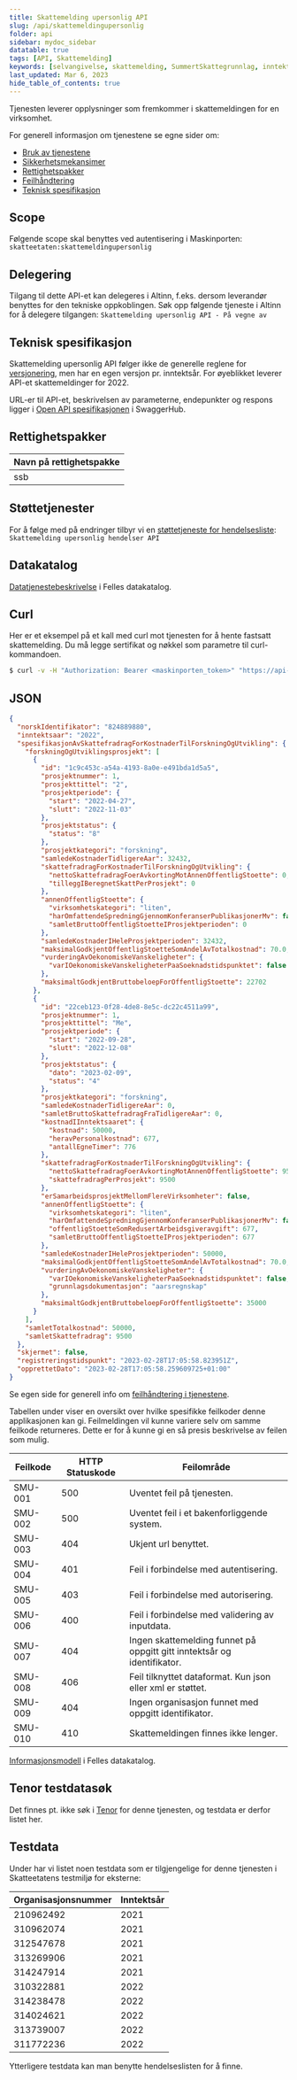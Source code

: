 ```yaml
---
title: Skattemelding upersonlig API
slug: /api/skattemeldingupersonlig
folder: api
sidebar: mydoc_sidebar
datatable: true
tags: [API, Skattemelding]
keywords: [selvangivelse, skattemelding, SummertSkattegrunnlag, inntekt, formue]
last_updated: Mar 6, 2023
hide_table_of_contents: true
---
```

<summary>Tjenesten leverer opplysninger som fremkommer i skattemeldingen for en virksomhet.</summary>

<Tabs underline={true}>
<TabItem headerText="Om tjenesten" itemKey="itemKey-1" default>

For generell informasjon om tjenestene se egne sider om:
* [Bruk av tjenestene](../om/bruk.md)
* [Sikkerhetsmekansimer](../om/sikkerhet.md)
* [Rettighetspakker](../om/rettighetspakker.md)
* [Feilhåndtering](../om/feil.md)
* [Teknisk spesifikasjon](../om/tekniskspesifikasjon.md)

## Scope
Følgende scope skal benyttes ved autentisering i Maskinporten: `skatteetaten:skattemeldingupersonlig`

## Delegering
Tilgang til dette API-et kan delegeres i Altinn, f.eks. dersom leverandør benyttes for den tekniske oppkoblingen. Søk opp følgende tjeneste i Altinn for å delegere tilgangen: `Skattemelding upersonlig API - På vegne av`

## Teknisk spesifikasjon
Skattemelding upersonlig API følger ikke de generelle reglene for [versjonering](../om/versjoner.md), men har en egen versjon pr. inntektsår. For øyeblikket leverer API-et skattemeldinger for 2022.
  
URL-er til API-et, beskrivelsen av parameterne, endepunkter og respons ligger i [Open API spesifikasjonen](https://app.swaggerhub.com/apis/skatteetaten/skattemelding-upersonlig-api) i SwaggerHub.

## Rettighetspakker
  
| Navn på rettighetspakke |	
|---|
| ssb |
  
## Støttetjenester
For å følge med på endringer tilbyr vi en [støttetjeneste for hendelsesliste](./hendelser.md): `Skattemelding upersonlig hendelser API`

## Datakatalog
[Datatjenestebeskrivelse](https://data.norge.no/dataservices/04d29ccb-2bd2-3512-9f0d-138ff342f360) i Felles datakatalog.

</TabItem>
<TabItem headerText="Eksempler" itemKey="itemKey-2"> 

## Curl

Her er et eksempel på et kall med curl mot tjenesten for å hente fastsatt skattemelding. Du må legge sertifikat og nøkkel som parametre til curl-kommandoen.

```bash
$ curl -v -H "Authorization: Bearer <maskinporten_token>" "https://api-test.sits.no/api/formueinntekt/skattemeldingupersonlig/v2/fastsatt/ssb/2022/210962492"
```

## JSON

```json
{
  "norskIdentifikator": "824889880",
  "inntektsaar": "2022",
  "spesifikasjonAvSkattefradragForKostnaderTilForskningOgUtvikling": {
    "forskningOgUtviklingsprosjekt": [
      {
        "id": "1c9c453c-a54a-4193-8a0e-e491bda1d5a5",
        "prosjektnummer": 1,
        "prosjekttittel": "2",
        "prosjektperiode": {
          "start": "2022-04-27",
          "slutt": "2022-11-03"
        },
        "prosjektstatus": {
          "status": "8"
        },
        "prosjektkategori": "forskning",
        "samledeKostnaderTidligereAar": 32432,
        "skattefradragForKostnaderTilForskningOgUtvikling": {
          "nettoSkattefradragFoerAvkortingMotAnnenOffentligStoette": 0,
          "tilleggIBeregnetSkattPerProsjekt": 0
        },
        "annenOffentligStoette": {
          "virksomhetskategori": "liten",
          "harOmfattendeSpredningGjennomKonferanserPublikasjonerMv": false,
          "samletBruttoOffentligStoetteIProsjektperioden": 0
        },
        "samledeKostnaderIHeleProsjektperioden": 32432,
        "maksimalGodkjentOffentligStoetteSomAndelAvTotalkostnad": 70.0,
        "vurderingAvOekonomiskeVanskeligheter": {
          "varIOekonomiskeVanskeligheterPaaSoeknadstidspunktet": false
        },
        "maksimaltGodkjentBruttobeloepForOffentligStoette": 22702
      },
      {
        "id": "22ceb123-0f28-4de8-8e5c-dc22c4511a99",
        "prosjektnummer": 1,
        "prosjekttittel": "Me",
        "prosjektperiode": {
          "start": "2022-09-28",
          "slutt": "2022-12-08"
        },
        "prosjektstatus": {
          "dato": "2023-02-09",
          "status": "4"
        },
        "prosjektkategori": "forskning",
        "samledeKostnaderTidligereAar": 0,
        "samletBruttoSkattefradragFraTidligereAar": 0,
        "kostnadIInntektsaaret": {
          "kostnad": 50000,
          "heravPersonalkostnad": 677,
          "antallEgneTimer": 776
        },
        "skattefradragForKostnaderTilForskningOgUtvikling": {
          "nettoSkattefradragFoerAvkortingMotAnnenOffentligStoette": 9500,
          "skattefradragPerProsjekt": 9500
        },
        "erSamarbeidsprosjektMellomFlereVirksomheter": false,
        "annenOffentligStoette": {
          "virksomhetskategori": "liten",
          "harOmfattendeSpredningGjennomKonferanserPublikasjonerMv": false,
          "offentligStoetteSomRedusertArbeidsgiveravgift": 677,
          "samletBruttoOffentligStoetteIProsjektperioden": 677
        },
        "samledeKostnaderIHeleProsjektperioden": 50000,
        "maksimalGodkjentOffentligStoetteSomAndelAvTotalkostnad": 70.0,
        "vurderingAvOekonomiskeVanskeligheter": {
          "varIOekonomiskeVanskeligheterPaaSoeknadstidspunktet": false,
          "grunnlagsdokumentasjon": "aarsregnskap"
        },
        "maksimaltGodkjentBruttobeloepForOffentligStoette": 35000
      }
    ],
    "samletTotalkostnad": 50000,
    "samletSkattefradrag": 9500
  },
  "skjermet": false,
  "registreringstidspunkt": "2023-02-28T17:05:58.823951Z",
  "opprettetDato": "2023-02-28T17:05:58.259609725+01:00"
}
```

</TabItem>
<TabItem headerText="Feilkoder" itemKey="itemKey-3">

Se egen side for generell info om [feilhåndtering i tjenestene](../om/feil.md).

Tabellen under viser en oversikt over hvilke spesifikke feilkoder denne applikasjonen kan gi. Feilmeldingen vil kunne variere selv om samme feilkode returneres. Dette er for å kunne gi en så presis beskrivelse av feilen som mulig.
  
| Feilkode | HTTP Statuskode | Feilområde                                                              |
|----------|-----------------|-------------------------------------------------------------------------|
| SMU-001  | 500             | Uventet feil på tjenesten.                                              |
| SMU-002   | 500             | Uventet feil i et bakenforliggende system.                              |
| SMU-003   | 404             | Ukjent url benyttet.                                                    |
| SMU-004   | 401             | Feil i forbindelse med autentisering.                                   |
| SMU-005   | 403             | Feil i forbindelse med autorisering.                                    |
| SMU-006   | 400             | Feil i forbindelse med validering av inputdata.                         |
| SMU-007   | 404             | Ingen skattemelding funnet på oppgitt gitt inntektsår og identifikator. |
| SMU-008   | 406             | Feil tilknyttet dataformat. Kun json eller xml er støttet.              |
| SMU-009   | 404             | Ingen organisasjon funnet med oppgitt identifikator.                    |
| SMU-010   | 410             | Skattemeldingen finnes ikke lenger.                                     |
  
</TabItem>
<TabItem headerText="Informasjonsmodell" itemKey="itemKey-4">

[Informasjonsmodell](https://data.norge.no/informationmodels/e48e70c9-70b2-3349-9c32-983febe9a2e6) i Felles datakatalog. 

</TabItem>
<TabItem headerText="Test" itemKey="itemKey-5">  

## Tenor testdatasøk
Det finnes pt. ikke søk i [Tenor](../test/tenor.md) for denne tjenesten, og testdata er derfor listet her.

## Testdata

Under har vi listet noen testdata som er tilgjengelige for denne tjenesten i Skatteetatens testmiljø for eksterne: 

| Organisasjonsnummer | Inntektsår |
|---|---|
| 210962492  | 2021 |
| 310962074  | 2021 |
| 312547678  | 2021 |
| 313269906  | 2021 |
| 314247914  | 2021 |
| 310322881  | 2022 |
| 314238478  | 2022 |
| 314024621  | 2022 |
| 313739007  | 2022 |
| 311772236  | 2022 |
  
Ytterligere testdata kan man benytte hendelseslisten for å finne.
  
</TabItem>
</Tabs>

